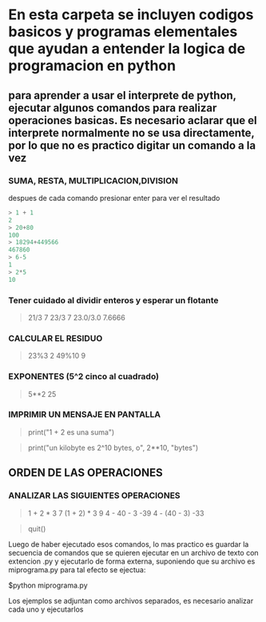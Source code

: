 # En esta carpeta se incluyen codigos basicos y programas elementales que ayudan a entender la logica de programacion en python

## para aprender a usar el interprete de python, ejecutar algunos comandos para realizar operaciones basicas. Es necesario aclarar que el interprete normalmente no se usa directamente, por lo que no es practico digitar un comando a la vez


### SUMA, RESTA, MULTIPLICACION,DIVISION 
despues de cada comando presionar enter para ver el resultado


```python
> 1 + 1
2
> 20+80
100
> 18294+449566
467860
> 6-5
1
> 2*5
10
```

### Tener cuidado al dividir enteros y esperar un flotante


> 21/3
7
> 23/3
7
> 23.0/3.0
7.6666


### CALCULAR EL RESIDUO

> 23%3
2
> 49%10
9


### EXPONENTES (5^2 cinco al cuadrado)


> 5**2
25


### IMPRIMIR UN MENSAJE EN PANTALLA

> print("1 + 2 es una suma")

> print("un kilobyte es 2^10 bytes, o", 2**10, "bytes")


## ORDEN DE LAS OPERACIONES
### ANALIZAR LAS SIGUIENTES OPERACIONES
> 1 + 2 * 3
7
> (1 + 2) * 3
9
> 4 - 40 - 3
-39
> 4 - (40 - 3)
-33

>quit()



Luego de haber ejecutado esos comandos, lo mas practico es guardar la secuencia de comandos que se quieren ejecutar en un
archivo de texto con extencion .py y ejecutarlo de forma externa, suponiendo que su archivo es miprograma.py
para tal efecto se ejectua:

$python miprograma.py

Los ejemplos se adjuntan como archivos separados, es necesario analizar cada uno y ejecutarlos



















